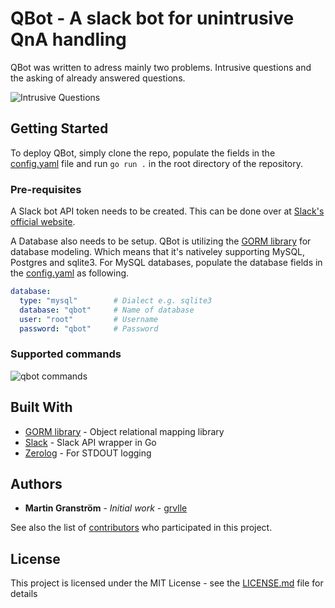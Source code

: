 # QBot - A slack bot for unintrusive QnA handling

QBot was written to adress mainly two problems. Intrusive questions and the asking of already answered questions.


![Intrusive Questions](https://img.devrant.com/devrant/rant/r_186393_9yzn5.jpg)


## Getting Started

To deploy QBot, simply clone the repo, populate the fields in the [config.yaml](example_config.yaml) file and run `go run .` in the root directory of the repository.

### Pre-requisites

A Slack bot API token needs to be created. This can be done over at [Slack's official website](https://api.slack.com/).

A Database also needs to be setup. QBot is utilizing the [GORM library](github.com/jinzhu/gorm) for database modeling. Which means that it's nativeley supporting MySQL, Postgres and sqlite3. For MySQL databases, populate the database fields in the [config.yaml](example_config.yaml) as following.

```yaml
database:
  type: "mysql"        # Dialect e.g. sqlite3
  database: "qbot"     # Name of database
  user: "root"         # Username
  password: "qbot"     # Password
```

### Supported commands

![qbot commands](https://i.imgur.com/17MfKAM.png)

## Built With

* [GORM library](github.com/jinzhu/gorm) - Object relational mapping library
* [Slack](github.com/nlopes/slack) - Slack API wrapper in Go
* [Zerolog](github.com/rs/zerolog/log) - For STDOUT logging


## Authors

* **Martin Granström** - *Initial work* - [grvlle](https://github.com/grvlle)

See also the list of [contributors](https://github.com/your/project/contributors) who participated in this project.

## License

This project is licensed under the MIT License - see the [LICENSE.md](LICENSE.md) file for details
